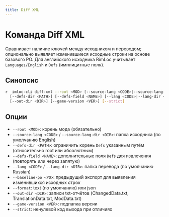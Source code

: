 ```yaml
---
title: Diff XML
---
```


# Команда Diff XML

Сравнивает наличие ключей между исходником и переводом; опционально выявляет изменившиеся исходные строки на основе базового PO. Для английского исходника RimLoc учитывает `Languages/English` и `Defs` (имплицитные поля).

## Синопсис

```bash
r  imloc-cli diff-xml --root <MOD> [--source-lang <CODE>|--source-lang-dir <DIR>] \
  [--defs-dir <PATH>] [--defs-field <NAME>] [--lang <CODE>|--lang-dir <DIR>] [--baseline-po <PO>] [--format text|json] \
  [--out-dir <DIR>] [--game-version <VER>] [--strict]
```

## Опции
- `--root <MOD>`: корень мода (обязательно)
- `--source-lang <CODE>` / `--source-lang-dir <DIR>`: папка исходника (по умолчанию English)
- `--defs-dir <PATH>`: ограничить корень `Defs` указанным путём (относительно root или абсолютным)
- `--defs-field <NAME>`: дополнительные поля `Defs` для извлечения (повторять или через запятую)
- `--lang <CODE>` / `--lang-dir <DIR>`: папка перевода (по умолчанию Russian)
- `--baseline-po <PO>`: предыдущий экспорт для выявления изменившихся исходных строк
- `--format`: text (по умолчанию) или json
- `--out-dir <DIR>`: записи txt-отчётов (ChangedData.txt, TranslationData.txt, ModData.txt)
- `--game-version <VER>`: подпапка версии
- `--strict`: ненулевой код выхода при отличиях
